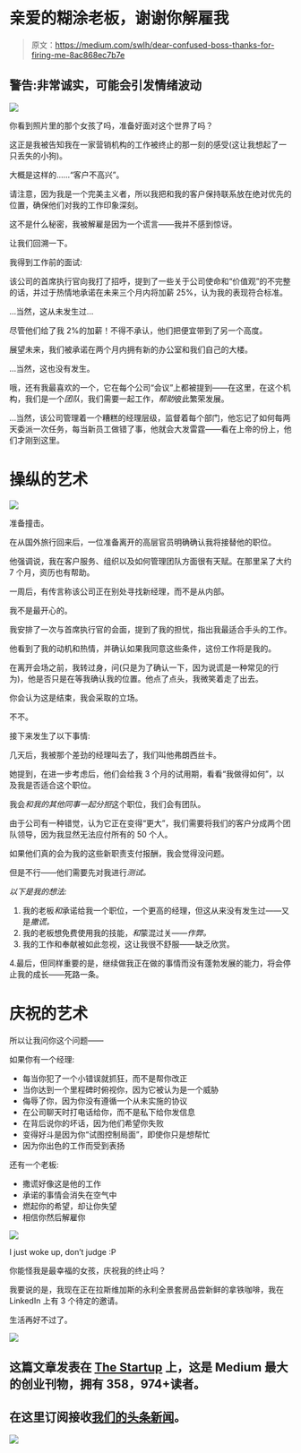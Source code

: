 # 亲爱的糊涂老板，谢谢你解雇我

> 原文：<https://medium.com/swlh/dear-confused-boss-thanks-for-firing-me-8ac868ec7b7e>

## 警告:非常诚实，可能会引发情绪波动

![](img/de4c29fd7b4fb5ac11ed46aa118dd7b7.png)

你看到照片里的那个女孩了吗，准备好面对这个世界了吗？

这正是我被告知我在一家营销机构的工作被终止的那一刻的感受(这让我想起了一只丢失的小狗)。

大概是这样的……“客户不高兴”。

请注意，因为我是一个完美主义者，所以我把和我的客户保持联系放在绝对优先的位置，确保他们对我的工作印象深刻。

这不是什么秘密，我被解雇是因为一个谎言——我并不感到惊讶。

让我们回溯一下。

我得到工作前的面试:

该公司的首席执行官向我打了招呼，提到了一些关于公司使命和“价值观”的不完整的话，并过于热情地承诺在未来三个月内将加薪 25%，认为我的表现符合标准。

…当然，这从未发生过…

尽管他们给了我 2%的加薪！不得不承认，他们把便宜带到了另一个高度。

展望未来，我们被承诺在两个月内拥有新的办公室和我们自己的大楼。

…当然，这也没有发生。

哦，还有我最喜欢的一个，它在每个公司“会议”上都被提到——在这里，在这个机构，我们是一个*团队*，我们需要一起工作，*帮助*彼此繁荣发展。

…当然，该公司管理着一个糟糕的经理层级，监督着每个部门，他忘记了如何每两天委派一次任务，每当新员工做错了事，他就会大发雷霆——看在上帝的份上，他们才刚到这里。

# 操纵的艺术

![](img/b2d275902a273646b30e2a869d247f81.png)

准备撞击。

在从国外旅行回来后，一位准备离开的高层官员明确确认我将接替他的职位。

他强调说，我在客户服务、组织以及如何管理团队方面很有天赋。在那里呆了大约 7 个月，资历也有帮助。

一周后，有传言称该公司正在别处寻找新经理，而不是从内部。

我不是最开心的。

我安排了一次与首席执行官的会面，提到了我的担忧，指出我最适合手头的工作。

他看到了我的动机和热情，并确认如果我同意这些条件，这份工作将是我的。

在离开会场之前，我转过身，问(只是为了确认一下，因为说谎是一种常见的行为)，他是否只是在等我确认我的位置。他点了点头，我微笑着走了出去。

你会认为这是结束，我会采取的立场。

不不。

接下来发生了以下事情:

几天后，我被那个差劲的经理叫去了，我们叫他弗朗西丝卡。

她提到，在进一步考虑后，他们会给我 3 个月的试用期，看看“我做得如何”，以及我是否适合这个职位。

我会*和我的其他同事一起分担*这个职位，我们会有团队。

由于公司有一种错觉，认为它正在变得“更大”，我们需要将我们的客户分成两个团队领导，因为我显然无法应付所有的 50 个人。

如果他们真的会为我的这些新职责支付报酬，我会觉得没问题。

但是不行——他们需要先对我进行*测试。*

*以下是我的想法:*

1.  我的老板*和*承诺给我一个职位，一个更高的经理，但这从来没有发生过——又是*撒谎。*
2.  我的老板想免费使用我的技能，*和*蒙混过关——*作弊。*
3.  我的工作和奉献被如此忽视，这让我很不舒服——缺乏欣赏。

4.最后，但同样重要的是，继续做我正在做的事情而没有蓬勃发展的能力，将会停止我的成长——死路一条。

# 庆祝的艺术

所以让我问你这个问题——

如果你有一个经理:

*   每当你犯了一个小错误就抓狂，而不是帮你改正
*   当你达到一个里程碑时俯视你，因为它被认为是一个威胁
*   侮辱了你，因为你没有遵循一个从未实施的协议
*   在公司聊天时打电话给你，而不是私下给你发信息
*   在背后说你的坏话，因为他们希望你失败
*   变得好斗是因为你“试图控制局面”，即使你只是想帮忙
*   因为你出色的工作而受到表扬

还有一个老板:

*   撒谎好像这是他的工作
*   承诺的事情会消失在空气中
*   燃起你的希望，却让你失望
*   相信你然后解雇你

![](img/0c8a3ed5a93ced84e1ff0604afe328b8.png)

I just woke up, don’t judge :P

你能怪我是最幸福的女孩，庆祝我的终止吗？

我要说的是，我现在正在拉斯维加斯的永利全景套房品尝新鲜的拿铁咖啡，我在 LinkedIn 上有 3 个待定的邀请。

生活再好不过了。

[![](img/308a8d84fb9b2fab43d66c117fcc4bb4.png)](https://medium.com/swlh)

## 这篇文章发表在 [The Startup](https://medium.com/swlh) 上，这是 Medium 最大的创业刊物，拥有 358，974+读者。

## 在这里订阅接收[我们的头条新闻](http://growthsupply.com/the-startup-newsletter/)。

[![](img/b0164736ea17a63403e660de5dedf91a.png)](https://medium.com/swlh)